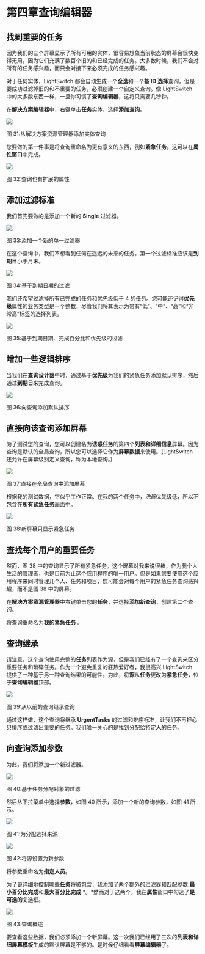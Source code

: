 # 第四章查询编辑器

## 找到重要的任务

因为我们的三个屏幕显示了所有可用的实体，很容易想象当前状态的屏幕会很快变得无用，因为它们充满了数百个旧的和已经完成的任务。大多数时候，我们不会对所有的任务感兴趣，而只会对接下来必须完成的任务感兴趣。

对于任何实体，LightSwitch 都会自动生成一个**全选**和一个**按 ID 选择**查询，但是要成功过滤掉旧的和不重要的任务，必须创建一个自定义查询。像 LightSwitch 中的大多数东西一样，一旦你习惯了**查询编辑器**，这将只需要几秒钟。

在**解决方案编辑器**中，右键单击**任务**实体，选择**添加查询**。

![](../Images/image032.jpg)

图 31:从解决方案资源管理器添加实体查询

您要做的第一件事是将查询重命名为更有意义的东西，例如**紧急任务**。这可以在**属性窗口**中完成。

![](../Images/image033.jpg)

图 32:查询也有扩展的属性

## 添加过滤标准

我们首先要做的是添加一个新的 **Single** 过滤器。

![](../Images/image034.jpg)

图 33:添加一个新的单一过滤器

在这个查询中，我们不想看到任何在遥远的未来的任务。第一个过滤标准应该是**到期日**小于月末。

![](../Images/image035.jpg)

图 34:基于到期日期的过滤

我们还希望过滤掉所有已完成的任务和优先级低于 4 的任务。您可能还记得**优先级**属性的业务类型是一个整数，尽管我们将其表示为带有“低”、“中”、“高”和“非常高”标签的选择列表。

![](../Images/image036.jpg)

图 35:基于到期日期、完成百分比和优先级的过滤

## 增加一些逻辑排序

当我们在**查询设计器**中时，通过基于**优先级**为我们的紧急任务添加默认排序，然后通过**到期日**来完成查询。

![](../Images/image037.jpg)

图 36:向查询添加默认排序

## 直接向该查询添加屏幕

为了测试您的查询，您可以创建名为**诱惑任务**的第四个**列表和详细信息**屏幕。因为查询是默认的全局查询，所以您可以选择它作为**屏幕数据**来使用。(LightSwitch 还允许在屏幕级别定义查询，称为本地查询。)

![](../Images/image038.jpg)

图 37:直接在全局查询中添加屏幕

根据我的测试数据，它似乎工作正常。在我的两个任务中，*洗碗*优先级低，所以不包含在**所有紧急任务**画面中。

![](../Images/image039.jpg)

图 38:新屏幕只显示紧急任务

## 查找每个用户的重要任务

然而，图 38 中的查询显示了所有紧急任务。这个屏幕对我来说很棒，作为我个人生活的管理者，也是目前为止这个应用程序的唯一用户。但是如果您要使用这个应用程序来同时管理几个人、任务和项目，您可能会对每个用户的紧急任务查询感兴趣，而不是图 38 中的屏幕。

在**解决方案资源管理器**中右键单击您的**任务**，并选择**添加新查询**，创建第二个查询。

将查询重命名为**我的紧急任务** *。*

## 查询继承

请注意，这个查询使用完整的**任务**列表作为源，但是我们已经有了一个查询来区分重要任务和琐碎任务。作为一个避免重复的狂热爱好者，我很高兴 LightSwitch 提供了一种基于另一种查询结果的可能性。为此，将**源**从**任务**更改为**紧急任务**，位于**查询编辑器**顶部。

![](../Images/image040.jpg)

图 39:从以前的查询继承查询

通过这样做，这个查询将继承 **UrgentTasks** 的过滤和排序标准，让我们不再担心只排序或过滤出重要的任务。我们唯一关心的是找到分配给特定**人**的任务。

## 向查询添加参数

为此，我们将添加一个新过滤器。

![](../Images/image041.jpg)

图 40:基于任务分配对象的过滤

然后从下拉菜单中选择**参数**，如图 40 所示，添加一个新的查询参数，如图 41 所示。

![](../Images/image042.jpg)

图 41:为分配选择来源

![](../Images/image043.jpg)

图 42:将源设置为新参数

将参数重命名为**指定人员**。

为了更详细地控制哪些**任务**将被包含，我添加了两个额外的过滤器和匹配参数:**最小百分比完成**和**最大百分比完成** *。*然而对于这两个，我在**属性**窗口中勾选了**是可选的**复选框。

![](../Images/image044.jpg)

图 43:查询概述

要查看这些数据，我们必须添加一个新屏幕。这一次我们已经用了三次的**列表和详细屏幕模板**生成的默认屏幕是不够的。是时候仔细看看**屏幕编辑器**了。